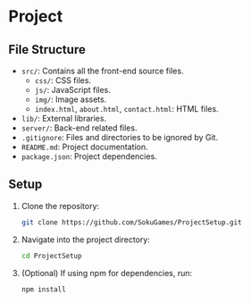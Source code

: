 # Project

## File Structure
- `src/`: Contains all the front-end source files.
  - `css/`: CSS files.
  - `js/`: JavaScript files.
  - `img/`: Image assets.
  - `index.html`, `about.html`, `contact.html`: HTML files.
- `lib/`: External libraries.
- `server/`: Back-end related files.
- `.gitignore`: Files and directories to be ignored by Git.
- `README.md`: Project documentation.
- `package.json`: Project dependencies.

## Setup
1. Clone the repository:
    ```sh
    git clone https://github.com/SokuGames/ProjectSetup.git
    ```
2. Navigate into the project directory:
    ```sh
    cd ProjectSetup
    ```
3. (Optional) If using npm for dependencies, run:
    ```sh
    npm install
    ```